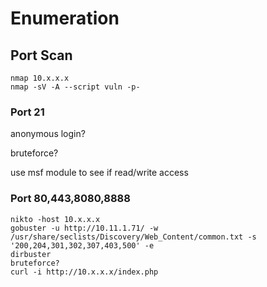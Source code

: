 # Enumeration

## Port Scan
```
nmap 10.x.x.x
nmap -sV -A --script vuln -p-
```

### Port 21

anonymous login?

bruteforce?

use msf module to see if read/write access

### Port 80,443,8080,8888
```
nikto -host 10.x.x.x
gobuster -u http://10.11.1.71/ -w /usr/share/seclists/Discovery/Web_Content/common.txt -s '200,204,301,302,307,403,500' -e
dirbuster
bruteforce?
curl -i http://10.x.x.x/index.php
```
